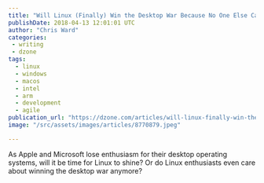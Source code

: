 ```yaml
---
title: "Will Linux (Finally) Win the Desktop War Because No One Else Cares?"
publishDate: 2018-04-13 12:01:01 UTC
author: "Chris Ward"
categories:
 - writing
 - dzone
tags:
  - linux
  - windows
  - macos
  - intel
  - arm
  - development
  - agile
publication_url: "https://dzone.com/articles/will-linux-finally-win-the-desktop-war-because-no"
image: "/src/assets/images/articles/8770879.jpeg"

---
```

As Apple and Microsoft lose enthusiasm for their desktop operating systems, will it be time for Linux to shine? Or do Linux enthusiasts even care about winning the desktop war anymore?


